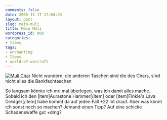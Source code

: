 ```yaml
---
comments: false
date: 2005-11-17 17:04:53
layout: post
slug: mein-muli
title: Mein Muli
wordpress_id: 808
categories:
- Items
tags:
- enchanting
- Items
- world-of-warcraft
---
```


[![Muli Char](http://static.flickr.com/29/64141307_d26c96a322.jpg)](http://www.flickr.com/photos/walsweer/64141307/)
Nicht wundern, die anderen Taschen sind die des Chars, sind nicht alles die Bankfachtaschen

So langsam könnte ich mri mal überlegen, was ich damit alles mache. Sobald ich den [item]Aurastone Hammer[/item] oder [item]Finkle's Lava Dredger[/item] habe kommt da auf jeden Fall +22 Int drauf. Aber was könnt ich sonst noch so machen? Jemand einen Tipp? Auf eine schicke Schadenswaffe gut +dmg?


